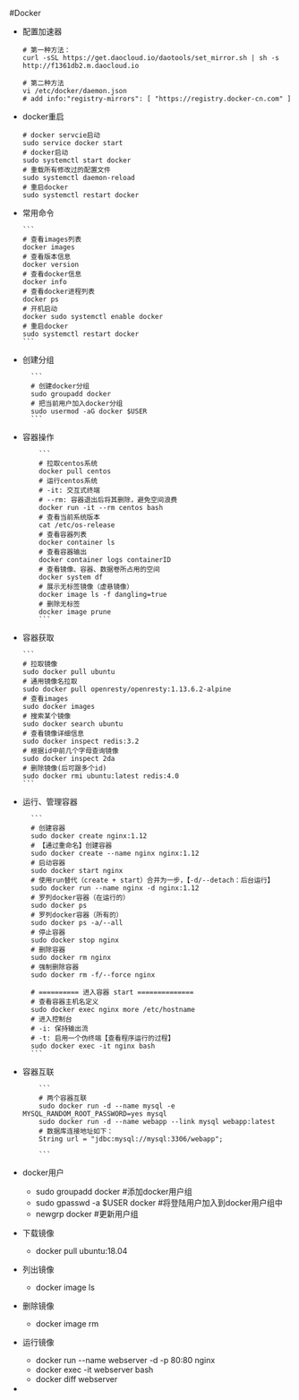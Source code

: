 #Docker
* 配置加速器
  ```
  # 第一种方法：
  curl -sSL https://get.daocloud.io/daotools/set_mirror.sh | sh -s http://f1361db2.m.daocloud.io

  # 第二种方法
  vi /etc/docker/daemon.json
  # add info:"registry-mirrors": [ "https://registry.docker-cn.com" ]
  ```
* docker重启
    ```
    # docker servcie启动
    sudo service docker start
    # docker启动
    sudo systemctl start docker
    # 重载所有修改过的配置文件
    sudo systemctl daemon-reload
    # 重启docker
    sudo systemctl restart docker
    ```
* 常用命令

      ```
      # 查看images列表
      docker images
      # 查看版本信息
      docker version
      # 查看docker信息
      docker info
      # 查看docker进程列表
      docker ps
      # 开机启动
      docker sudo systemctl enable docker
      # 重启docker
      sudo systemctl restart docker
      ```
* 创建分组

        ```
        # 创建docker分组
        sudo groupadd docker
        # 把当前用户加入docker分组
        sudo usermod -aG docker $USER
        ```
* 容器操作

          ```
          # 拉取centos系统
          docker pull centos
          # 运行centos系统
          # -it: 交互式终端
          # --rm: 容器退出后将其删除，避免空间浪费
          docker run -it --rm centos bash
          # 查看当前系统版本
          cat /etc/os-release
          # 查看容器列表
          docker container ls
          # 查看容器输出
          docker container logs containerID
          # 查看镜像、容器、数据卷所占用的空间
          docker system df
          # 展示无标签镜像（虚悬镜像）
          docker image ls -f dangling=true
          # 删除无标签
          docker image prune
          ```
* 容器获取

      ```
      # 拉取镜像
      sudo docker pull ubuntu
      # 通用镜像名拉取
      sudo docker pull openresty/openresty:1.13.6.2-alpine
      # 查看images
      sudo docker images
      # 搜索某个镜像
      sudo docker search ubuntu
      # 查看镜像详细信息
      sudo docker inspect redis:3.2
      # 根据id中前几个字母查询镜像
      sudo docker inspect 2da
      # 删除镜像(后可跟多个id)
      sudo docker rmi ubuntu:latest redis:4.0
      ```
* 运行、管理容器

        ```
        # 创建容器
        sudo docker create nginx:1.12
        # 【通过重命名】创建容器
        sudo docker create --name nginx nginx:1.12
        # 启动容器
        sudo docker start nginx
        # 使用run替代（create + start）合并为一步，【-d/--detach：后台运行】
        sudo docker run --name nginx -d nginx:1.12
        # 罗列docker容器（在运行的）
        sudo docker ps
        # 罗列docker容器（所有的）
        sudo docker ps -a/--all
        # 停止容器
        sudo docker stop nginx
        # 删除容器
        sudo docker rm nginx
        # 强制删除容器
        sudo docker rm -f/--force nginx

        # ========== 进入容器 start ==============
        # 查看容器主机名定义
        sudo docker exec nginx more /etc/hostname
        # 进入控制台
        # -i: 保持输出流
        # -t: 启用一个伪终端【查看程序运行的过程】
        sudo docker exec -it nginx bash
        ```
* 容器互联

          ```
          # 两个容器互联
          sudo docker run -d --name mysql -e MYSQL_RANDOM_ROOT_PASSWORD=yes mysql
          sudo docker run -d --name webapp --link mysql webapp:latest
          # 数据库连接地址如下：
          String url = "jdbc:mysql://mysql:3306/webapp";

          ```
* docker用户
  * sudo groupadd docker    #添加docker用户组
  * sudo gpasswd -a $USER docker    #将登陆用户加入到docker用户组中
  * newgrp docker    #更新用户组
* 下载镜像
  * docker pull ubuntu:18.04
* 列出镜像
  * docker image ls
* 删除镜像
  * docker image rm
* 运行镜像
  * docker run --name webserver -d -p 80:80 nginx
  * docker exec -it webserver bash
  * docker diff webserver
*   
